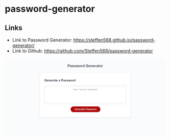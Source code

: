 # password-generator

## Links

- Link to Password Generator: https://steffen568.github.io/password-generator/
- Link to Github: https://github.com/Steffen568/password-generator
<img title="Screen Cap of App" alt="Password generator app home page" src="./assets/images/screen-cap.jpg">
